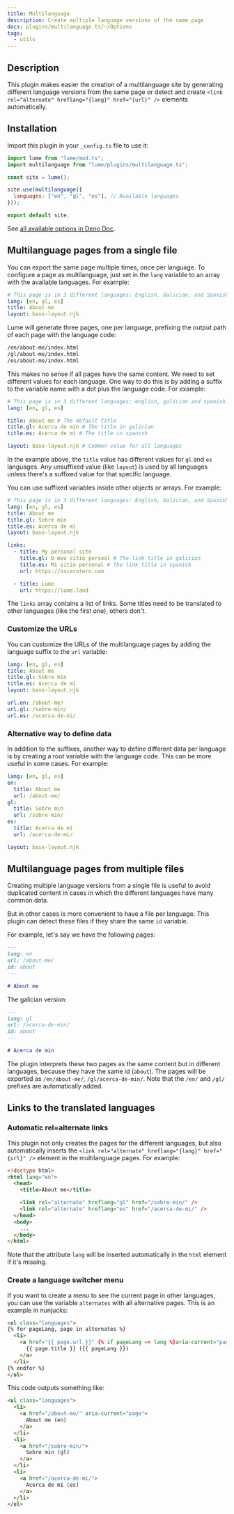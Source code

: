 ```yaml
---
title: Multilanguage
description: Create multiple language versions of the same page
docs: plugins/multilanguage.ts/~/Options
tags:
  - utils
---
```


## Description

This plugin makes easier the creation of a multilanguage site by generating
different language versions from the same page or detect and create
`<link rel="alternate" hreflang="{lang}" href="{url}" />` elements
automatically.

## Installation

Import this plugin in your `_config.ts` file to use it:

```js
import lume from "lume/mod.ts";
import multilanguage from "lume/plugins/multilanguage.ts";

const site = lume();

site.use(multilanguage({
  languages: ["en", "gl", "es"], // Available languages
}));

export default site;
```

See
[all available options in Deno Doc](https://doc.deno.land/https/deno.land/x/lume/plugins/multilanguage.ts/~/Options).

## Multilanguage pages from a single file

You can export the same page multiple times, once per language. To configure a
page as multilanguage, just set in the `lang` variable to an array with the
available languages. For example:

<lume-code>

```yml {title=about-me.yml}
# This page is in 3 different languages: English, Galician, and Spanish.
lang: [en, gl, es]
title: About me
layout: base-layout.njk
```

</lume-code>

Lume will generate three pages, one per language, prefixing the output path of
each page with the language code:

```txt
/en/about-me/index.html
/gl/about-me/index.html
/es/about-me/index.html
```

This makes no sense if all pages have the same content. We need to set different
values for each language. One way to do this is by adding a suffix to the
variable name with a dot plus the language code. For example:

<lume-code>

```yml {title=about-me.yml}
# This page is in 3 different languages: english, galician and spanish.
lang: [en, gl, es]

title: About me # The default title
title.gl: Acerca de min # The title in galician
title.es: Acerca de mí # The title in spanish

layout: base-layout.njk # Common value for all languages
```

</lume-code>

In the example above, the `title` value has different values for `gl` and `es`
languages. Any unsuffixed value (like `layout`) is used by all languages unless
there's a suffixed value for that specific language.

You can use suffixed variables inside other objects or arrays. For example:

<lume-code>

```yml {title=about-me.yml}
# This page is in 3 different languages: English, Galician, and Spanish.
lang: [en, gl, es]
title: About me
title.gl: Sobre min
title.es: Acerca de mí
layout: base-layout.njk

links:
  - title: My personal site
    title.gl: O meu sitio persoal # The link title in galician
    title.es: Mi sitio personal # The link title in spanish
    url: https://oscarotero.com

  - title: Lume
    url: https://lume.land
```

</lume-code>

The `links` array contains a list of links. Some titles need to be translated to
other languages (like the first one), others don't.

### Customize the URLs

You can customize the URLs of the multilanguage pages by adding the language
suffix to the `url` variable:

<lume-code>

```yml {title=about-me.yml}
lang: [en, gl, es]
title: About me
title.gl: Sobre min
title.es: Acerca de mí
layout: base-layout.njk

url.en: /about-me/
url.gl: /sobre-min/
url.es: /acerca-de-mi/
```

</lume-code>

### Alternative way to define data

In addition to the suffixes, another way to define different data per language
is by creating a root variable with the language code. This can be more useful
in some cases. For example:

<lume-code>

```yml {title=about-me.yml}
lang: [en, gl, es]
en:
  title: About me
  url: /about-me/
gl:
  title: Sobre min
  url: /sobre-min/
es:
  title: Acerca de mí
  url: /acerca-de-mi/

layout: base-layout.njk
```

</lume-code>

## Multilanguage pages from multiple files

Creating multiple language versions from a single file is useful to avoid
duplicated content in cases in which the different languages have many common
data.

But in other cases is more convenient to have a file per language. This plugin
can detect these files if they share the same `id` variable.

For example, let's say we have the following pages:

```md
---
lang: en
url: /about-me/
id: about
---

# About me
```

The galician version:

```md
---
lang: gl
url: /acerca-de-min/
id: about
---

# Acerca de min
```

The plugin interprets these two pages as the same content but in different
languages, because they have the same id (`about`). The pages will be exported
as `/en/about-me/`, `/gl/acerca-de-min/`. Note that the `/en/` and `/gl/`
prefixes are automatically added.

## Links to the translated languages

### Automatic rel=alternate links

This plugin not only creates the pages for the different languages, but also
automatically inserts the
`<link rel="alternate" hreflang="{lang}" href="{url}" />` element in the
multilanguage pages. For example:

```html
<!doctype html>
<html lang="en">
  <head>
    <title>About me</title>

    <link rel="alternate" hreflang="gl" href="/sobre-min/" />
    <link rel="alternate" hreflang="es" href="/acerca-de-mi/" />
  </head>
  <body>
    ...
  </body>
</html>
```

Note that the attribute `lang` will be inserted automatically in the `html`
element if it's missing.

### Create a language switcher menu

If you want to create a menu to see the current page in other languages, you can
use the variable `alternates` with all alternative pages. This is an example in
nunjucks:

<lume-code>

```html {title=_includes/layout.njk}
<ul class="languages">
{% for pageLang, page in alternates %}
  <li>
    <a href="{{ page.url }}" {% if pageLang == lang %}aria-current="page"{% endif %}>
      {{ page.title }} ({{ pageLang }})
    </a>
  </li>
{% endfor %}
</ul>
```

</lume-code>

This code outputs something like:

```html
<ul class="languages">
  <li>
    <a href="/about-me/" aria-current="page">
      About me (en)
    </a>
  </li>
  <li>
    <a href="/sobre-min/">
      Sobre min (gl)
    </a>
  </li>
  <li>
    <a href="/acerca-de-mi/">
      Acerca de mí (es)
    </a>
  </li>
</ul>
```

